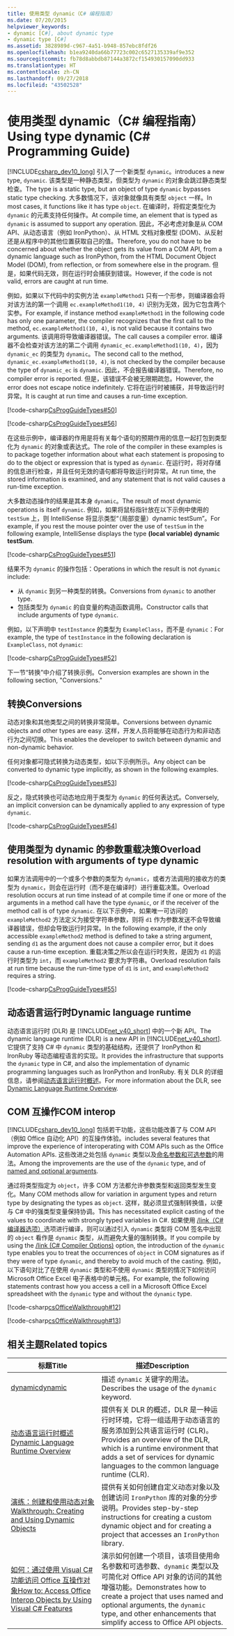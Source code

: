 ```yaml
---
title: 使用类型 dynamic（C# 编程指南）
ms.date: 07/20/2015
helpviewer_keywords:
- dynamic [C#], about dynamic type
- dynamic type [C#]
ms.assetid: 3828989d-c967-4a51-b948-857ebc8fdf26
ms.openlocfilehash: b1ea9240da66b77723c002c6527135339af9e352
ms.sourcegitcommit: fb78d8abbdb87144a3872cf154930157090dd933
ms.translationtype: HT
ms.contentlocale: zh-CN
ms.lasthandoff: 09/27/2018
ms.locfileid: "43502528"
---
```

# <a name="using-type-dynamic-c-programming-guide"></a><span data-ttu-id="e16e6-102">使用类型 dynamic（C# 编程指南）</span><span class="sxs-lookup"><span data-stu-id="e16e6-102">Using type dynamic (C# Programming Guide)</span></span>

[!INCLUDE[csharp_dev10_long](~/includes/csharp-dev10-long-md.md)] <span data-ttu-id="e16e6-103">引入了一个新类型 `dynamic`。</span><span class="sxs-lookup"><span data-stu-id="e16e6-103">introduces a new type, `dynamic`.</span></span> <span data-ttu-id="e16e6-104">该类型是一种静态类型，但类型为 `dynamic` 的对象会跳过静态类型检查。</span><span class="sxs-lookup"><span data-stu-id="e16e6-104">The type is a static type, but an object of type `dynamic` bypasses static type checking.</span></span> <span data-ttu-id="e16e6-105">大多数情况下，该对象就像具有类型 `object` 一样。</span><span class="sxs-lookup"><span data-stu-id="e16e6-105">In most cases, it functions like it has type `object`.</span></span> <span data-ttu-id="e16e6-106">在编译时，将假定类型化为 `dynamic` 的元素支持任何操作。</span><span class="sxs-lookup"><span data-stu-id="e16e6-106">At compile time, an element that is typed as `dynamic` is assumed to support any operation.</span></span> <span data-ttu-id="e16e6-107">因此，不必考虑对象是从 COM API、从动态语言（例如 IronPython）、从 HTML 文档对象模型 (DOM)、从反射还是从程序中的其他位置获取自己的值。</span><span class="sxs-lookup"><span data-stu-id="e16e6-107">Therefore, you do not have to be concerned about whether the object gets its value from a COM API, from a dynamic language such as IronPython, from the HTML Document Object Model (DOM), from reflection, or from somewhere else in the program.</span></span> <span data-ttu-id="e16e6-108">但是，如果代码无效，则在运行时会捕获到错误。</span><span class="sxs-lookup"><span data-stu-id="e16e6-108">However, if the code is not valid, errors are caught at run time.</span></span>

<span data-ttu-id="e16e6-109">例如，如果以下代码中的实例方法 `exampleMethod1` 只有一个形参，则编译器会将对该方法的第一个调用 `ec.exampleMethod1(10, 4)` 识别为无效，因为它包含两个实参。</span><span class="sxs-lookup"><span data-stu-id="e16e6-109">For example, if instance method `exampleMethod1` in the following code has only one parameter, the compiler recognizes that the first call to the method, `ec.exampleMethod1(10, 4)`, is not valid because it contains two arguments.</span></span> <span data-ttu-id="e16e6-110">该调用将导致编译器错误。</span><span class="sxs-lookup"><span data-stu-id="e16e6-110">The call causes a compiler error.</span></span> <span data-ttu-id="e16e6-111">编译器不会检查对该方法的第二个调用 `dynamic_ec.exampleMethod1(10, 4)`，因为 `dynamic_ec` 的类型为 `dynamic`。</span><span class="sxs-lookup"><span data-stu-id="e16e6-111">The second call to the method, `dynamic_ec.exampleMethod1(10, 4)`, is not checked by the compiler because the type of `dynamic_ec` is `dynamic`.</span></span> <span data-ttu-id="e16e6-112">因此，不会报告编译器错误。</span><span class="sxs-lookup"><span data-stu-id="e16e6-112">Therefore, no compiler error is reported.</span></span> <span data-ttu-id="e16e6-113">但是，该错误不会被无限期疏忽。</span><span class="sxs-lookup"><span data-stu-id="e16e6-113">However, the error does not escape notice indefinitely.</span></span> <span data-ttu-id="e16e6-114">它将在运行时被捕获，并导致运行时异常。</span><span class="sxs-lookup"><span data-stu-id="e16e6-114">It is caught at run time and causes a run-time exception.</span></span>

[!code-csharp[CsProgGuideTypes#50](~/samples/snippets/csharp/VS_Snippets_VBCSharp/CsProgGuideTypes/CS/usingdynamic.cs#50)]

[!code-csharp[CsProgGuideTypes#56](~/samples/snippets/csharp/VS_Snippets_VBCSharp/CsProgGuideTypes/CS/usingdynamic.cs#56)]

<span data-ttu-id="e16e6-115">在这些示例中，编译器的作用是将有关每个语句的预期作用的信息一起打包到类型化为 `dynamic` 的对象或表达式。</span><span class="sxs-lookup"><span data-stu-id="e16e6-115">The role of the compiler in these examples is to package together information about what each statement is proposing to do to the object or expression that is typed as `dynamic`.</span></span> <span data-ttu-id="e16e6-116">在运行时，将对存储的信息进行检查，并且任何无效的语句都将导致运行时异常。</span><span class="sxs-lookup"><span data-stu-id="e16e6-116">At run time, the stored information is examined, and any statement that is not valid causes a run-time exception.</span></span>

<span data-ttu-id="e16e6-117">大多数动态操作的结果是其本身 `dynamic`。</span><span class="sxs-lookup"><span data-stu-id="e16e6-117">The result of most dynamic operations is itself `dynamic`.</span></span> <span data-ttu-id="e16e6-118">例如，如果将鼠标指针放在以下示例中使用的 `testSum` 上，则 IntelliSense 将显示类型“（局部变量）dynamic testSum”。</span><span class="sxs-lookup"><span data-stu-id="e16e6-118">For example, if you rest the mouse pointer over the use of `testSum` in the following example, IntelliSense displays the type **(local variable) dynamic testSum**.</span></span>

[!code-csharp[CsProgGuideTypes#51](~/samples/snippets/csharp/VS_Snippets_VBCSharp/CsProgGuideTypes/CS/usingdynamic.cs#51)]

<span data-ttu-id="e16e6-119">结果不为 `dynamic` 的操作包括：</span><span class="sxs-lookup"><span data-stu-id="e16e6-119">Operations in which the result is not `dynamic` include:</span></span>

* <span data-ttu-id="e16e6-120">从 `dynamic` 到另一种类型的转换。</span><span class="sxs-lookup"><span data-stu-id="e16e6-120">Conversions from `dynamic` to another type.</span></span>
* <span data-ttu-id="e16e6-121">包括类型为 `dynamic` 的自变量的构造函数调用。</span><span class="sxs-lookup"><span data-stu-id="e16e6-121">Constructor calls that include arguments of type `dynamic`.</span></span>

<span data-ttu-id="e16e6-122">例如，以下声明中 `testInstance` 的类型为 `ExampleClass`，而不是 `dynamic`：</span><span class="sxs-lookup"><span data-stu-id="e16e6-122">For example, the type of `testInstance` in the following declaration is `ExampleClass`, not `dynamic`:</span></span>

[!code-csharp[CsProgGuideTypes#52](~/samples/snippets/csharp/VS_Snippets_VBCSharp/CsProgGuideTypes/CS/usingdynamic.cs#52)]

<span data-ttu-id="e16e6-123">下一节“转换”中介绍了转换示例。</span><span class="sxs-lookup"><span data-stu-id="e16e6-123">Conversion examples are shown in the following section, "Conversions."</span></span>

## <a name="conversions"></a><span data-ttu-id="e16e6-124">转换</span><span class="sxs-lookup"><span data-stu-id="e16e6-124">Conversions</span></span>

<span data-ttu-id="e16e6-125">动态对象和其他类型之间的转换非常简单。</span><span class="sxs-lookup"><span data-stu-id="e16e6-125">Conversions between dynamic objects and other types are easy.</span></span> <span data-ttu-id="e16e6-126">这样，开发人员将能够在动态行为和非动态行为之间切换。</span><span class="sxs-lookup"><span data-stu-id="e16e6-126">This enables the developer to switch between dynamic and non-dynamic behavior.</span></span>

<span data-ttu-id="e16e6-127">任何对象都可隐式转换为动态类型，如以下示例所示。</span><span class="sxs-lookup"><span data-stu-id="e16e6-127">Any object can be converted to dynamic type implicitly, as shown in the following examples.</span></span>

[!code-csharp[CsProgGuideTypes#53](~/samples/snippets/csharp/VS_Snippets_VBCSharp/CsProgGuideTypes/CS/usingdynamic.cs#53)]

<span data-ttu-id="e16e6-128">反之，隐式转换也可动态地应用于类型为 `dynamic` 的任何表达式。</span><span class="sxs-lookup"><span data-stu-id="e16e6-128">Conversely, an implicit conversion can be dynamically applied to any expression of type `dynamic`.</span></span>

[!code-csharp[CsProgGuideTypes#54](~/samples/snippets/csharp/VS_Snippets_VBCSharp/CsProgGuideTypes/CS/usingdynamic.cs#54)]

## <a name="overload-resolution-with-arguments-of-type-dynamic"></a><span data-ttu-id="e16e6-129">使用类型为 dynamic 的参数重载决策</span><span class="sxs-lookup"><span data-stu-id="e16e6-129">Overload resolution with arguments of type dynamic</span></span>

<span data-ttu-id="e16e6-130">如果方法调用中的一个或多个参数的类型为 `dynamic`，或者方法调用的接收方的类型为 `dynamic`，则会在运行时（而不是在编译时）进行重载决策。</span><span class="sxs-lookup"><span data-stu-id="e16e6-130">Overload resolution occurs at run time instead of at compile time if one or more of the arguments in a method call have the type `dynamic`, or if the receiver of the method call is of type `dynamic`.</span></span> <span data-ttu-id="e16e6-131">在以下示例中，如果唯一可访问的 `exampleMethod2` 方法定义为接受字符串参数，则将 `d1` 作为参数发送不会导致编译器错误，但却会导致运行时异常。</span><span class="sxs-lookup"><span data-stu-id="e16e6-131">In the following example, if the only accessible `exampleMethod2` method is defined to take a string argument, sending `d1` as the argument does not cause a compiler error, but it does cause a run-time exception.</span></span> <span data-ttu-id="e16e6-132">重载决策之所以会在运行时失败，是因为 `d1` 的运行时类型为 `int`，而 `exampleMethod2` 要求为字符串。</span><span class="sxs-lookup"><span data-stu-id="e16e6-132">Overload resolution fails at run time because the run-time type of `d1` is `int`, and `exampleMethod2` requires a string.</span></span>

[!code-csharp[CsProgGuideTypes#55](~/samples/snippets/csharp/VS_Snippets_VBCSharp/CsProgGuideTypes/CS/usingdynamic.cs#55)]

## <a name="dynamic-language-runtime"></a><span data-ttu-id="e16e6-133">动态语言运行时</span><span class="sxs-lookup"><span data-stu-id="e16e6-133">Dynamic language runtime</span></span>

<span data-ttu-id="e16e6-134">动态语言运行时 (DLR) 是 [!INCLUDE[net_v40_short](~/includes/net-v40-short-md.md)] 中的一个新 API。</span><span class="sxs-lookup"><span data-stu-id="e16e6-134">The dynamic language runtime (DLR) is a new API in [!INCLUDE[net_v40_short](~/includes/net-v40-short-md.md)].</span></span> <span data-ttu-id="e16e6-135">它提供了支持 C# 中 `dynamic` 类型的基础结构，还提供了 IronPython 和 IronRuby 等动态编程语言的实现。</span><span class="sxs-lookup"><span data-stu-id="e16e6-135">It provides the infrastructure that supports the `dynamic` type in C#, and also the implementation of dynamic programming languages such as IronPython and IronRuby.</span></span> <span data-ttu-id="e16e6-136">有关 DLR 的详细信息，请参阅[动态语言运行时概述](../../../framework/reflection-and-codedom/dynamic-language-runtime-overview.md)。</span><span class="sxs-lookup"><span data-stu-id="e16e6-136">For more information about the DLR, see [Dynamic Language Runtime Overview](../../../framework/reflection-and-codedom/dynamic-language-runtime-overview.md).</span></span>

## <a name="com-interop"></a><span data-ttu-id="e16e6-137">COM 互操作</span><span class="sxs-lookup"><span data-stu-id="e16e6-137">COM interop</span></span>

[!INCLUDE[csharp_dev10_long](~/includes/csharp-dev10-long-md.md)] <span data-ttu-id="e16e6-138">包括若干功能，这些功能改善了与 COM API（例如 Office 自动化 API）的互操作体验。</span><span class="sxs-lookup"><span data-stu-id="e16e6-138">includes several features that improve the experience of interoperating with COM APIs such as the Office Automation APIs.</span></span> <span data-ttu-id="e16e6-139">这些改进之处包括 `dynamic` 类型以及[命名参数和可选参数](../classes-and-structs/named-and-optional-arguments.md)的用法。</span><span class="sxs-lookup"><span data-stu-id="e16e6-139">Among the improvements are the use of the `dynamic` type, and of [named and optional arguments](../classes-and-structs/named-and-optional-arguments.md).</span></span>

<span data-ttu-id="e16e6-140">通过将类型指定为 `object`，许多 COM 方法都允许参数类型和返回类型发生变化。</span><span class="sxs-lookup"><span data-stu-id="e16e6-140">Many COM methods allow for variation in argument types and return type by designating the types as `object`.</span></span> <span data-ttu-id="e16e6-141">这样，就必须显式强制转换值，以便与 C# 中的强类型变量保持协调。</span><span class="sxs-lookup"><span data-stu-id="e16e6-141">This has necessitated explicit casting of the values to coordinate with strongly typed variables in C#.</span></span> <span data-ttu-id="e16e6-142">如果使用 [/link（C# 编译器选项）](../../../csharp/language-reference/compiler-options/link-compiler-option.md)选项进行编译，则可以通过引入 `dynamic` 类型将 COM 签名中出现的 `object` 看作是 `dynamic` 类型，从而避免大量的强制转换。</span><span class="sxs-lookup"><span data-stu-id="e16e6-142">If you compile by using the [/link (C# Compiler Options)](../../../csharp/language-reference/compiler-options/link-compiler-option.md) option, the introduction of the `dynamic` type enables you to treat the occurrences of `object` in COM signatures as if they were of type `dynamic`, and thereby to avoid much of the casting.</span></span> <span data-ttu-id="e16e6-143">例如，以下语句对比了在使用 `dynamic` 类型和不使用 `dynamic` 类型的情况下如何访问 Microsoft Office Excel 电子表格中的单元格。</span><span class="sxs-lookup"><span data-stu-id="e16e6-143">For example, the following statements contrast how you access a cell in a Microsoft Office Excel spreadsheet with the `dynamic` type and without the `dynamic` type.</span></span>

[!code-csharp[csOfficeWalkthrough#12](~/samples/snippets/csharp/VS_Snippets_VBCSharp/csofficewalkthrough/cs/thisaddin.cs#12)]

[!code-csharp[csOfficeWalkthrough#13](~/samples/snippets/csharp/VS_Snippets_VBCSharp/csofficewalkthrough/cs/thisaddin.cs#13)]

## <a name="related-topics"></a><span data-ttu-id="e16e6-144">相关主题</span><span class="sxs-lookup"><span data-stu-id="e16e6-144">Related topics</span></span>

|<span data-ttu-id="e16e6-145">标题</span><span class="sxs-lookup"><span data-stu-id="e16e6-145">Title</span></span>|<span data-ttu-id="e16e6-146">描述</span><span class="sxs-lookup"><span data-stu-id="e16e6-146">Description</span></span>|
|-----------|-----------------|
|[<span data-ttu-id="e16e6-147">dynamic</span><span class="sxs-lookup"><span data-stu-id="e16e6-147">dynamic</span></span>](../../language-reference/keywords/dynamic.md)|<span data-ttu-id="e16e6-148">描述 `dynamic` 关键字的用法。</span><span class="sxs-lookup"><span data-stu-id="e16e6-148">Describes the usage of the `dynamic` keyword.</span></span>|
|[<span data-ttu-id="e16e6-149">动态语言运行时概述</span><span class="sxs-lookup"><span data-stu-id="e16e6-149">Dynamic Language Runtime Overview</span></span>](../../../framework/reflection-and-codedom/dynamic-language-runtime-overview.md)|<span data-ttu-id="e16e6-150">提供有关 DLR 的概述，DLR 是一种运行时环境，它将一组适用于动态语言的服务添加到公共语言运行时 (CLR)。</span><span class="sxs-lookup"><span data-stu-id="e16e6-150">Provides an overview of the DLR, which is a runtime environment that adds a set of services for dynamic languages to the common language runtime (CLR).</span></span>|
|[<span data-ttu-id="e16e6-151">演练：创建和使用动态对象</span><span class="sxs-lookup"><span data-stu-id="e16e6-151">Walkthrough: Creating and Using Dynamic Objects</span></span>](walkthrough-creating-and-using-dynamic-objects.md)|<span data-ttu-id="e16e6-152">提供有关如何创建自定义动态对象以及创建访问 `IronPython` 库的对象的分步说明。</span><span class="sxs-lookup"><span data-stu-id="e16e6-152">Provides step-by-step instructions for creating a custom dynamic object and for creating a project that accesses an `IronPython` library.</span></span>|
|[<span data-ttu-id="e16e6-153">如何：通过使用 Visual C# 功能访问 Office 互操作对象</span><span class="sxs-lookup"><span data-stu-id="e16e6-153">How to: Access Office Interop Objects by Using Visual C# Features</span></span>](../interop/how-to-access-office-onterop-objects.md)|<span data-ttu-id="e16e6-154">演示如何创建一个项目，该项目使用命名参数和可选参数、`dynamic` 类型以及可简化对 Office API 对象的访问的其他增强功能。</span><span class="sxs-lookup"><span data-stu-id="e16e6-154">Demonstrates how to create a project that uses named and optional arguments, the `dynamic` type, and other enhancements that simplify access to Office API objects.</span></span>|